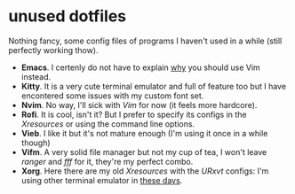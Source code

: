 # unused dotfiles

Nothing fancy, some config files of programs I haven't used in a while (still
perfectly working thow).

* **Emacs**. I certenly do not have to explain [why](http://www.textfiles.com/programming/vivsemacs.txt) you should use Vim instead.
* **Kitty**. It is a very cute terminal emulator and full of feature too but I have
  encontered some issues with my custom font set.
* **Nvim**. No way, I'll sick with *Vim* for now (it feels more hardcore).
* **Rofi**. It is cool, isn't it? But I prefer to specify its configs in the
  *Xresources* or using the command line options.
* **Vieb**. I like it but it's not mature enough (I'm using it once in a while
  though)
* **Vifm**. A very solid file manager but not my cup of tea, I won't leave
  *ranger* and *fff* for it, they're my perfect combo.
* **Xorg**. Here there are my old *Xresources* with the *URxvt* configs: I'm
  using other terminal emulator in [these days](https://github.com/MatteoGiorgi/.dotfiles).
 
